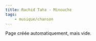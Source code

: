 ```yaml
---
title: Rachid Taha - Minouche
tags:
    - musique/chanson
---
```


Page créée automatiquement, mais vide.
